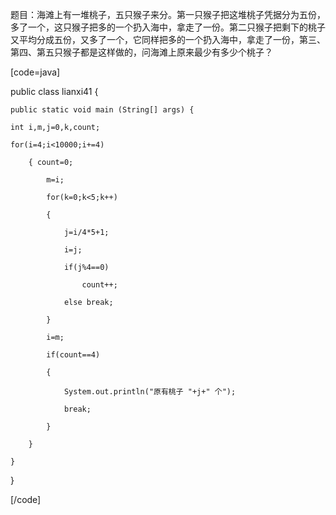 题目：海滩上有一堆桃子，五只猴子来分。第一只猴子把这堆桃子凭据分为五份，多了一个，这只猴子把多的一个扔入海中，拿走了一份。第二只猴子把剩下的桃子又平均分成五份，又多了一个，它同样把多的一个扔入海中，拿走了一份，第三、第四、第五只猴子都是这样做的，问海滩上原来最少有多少个桃子？  
[code=java] 
public class lianxi41 { 
	public static void main (String[] args) { 
	int i,m,j=0,k,count; 
	for(i=4;i<10000;i+=4) 
		{ count=0; 
			m=i; 
			for(k=0;k<5;k++) 
			{ 
				j=i/4*5+1; 
				i=j; 
				if(j%4==0) 
					count++; 
				else break; 
			} 
			i=m; 
			if(count==4) 
			{
				System.out.println("原有桃子 "+j+" 个"); 
				break;
			} 
		} 
	} 
} 
[/code]